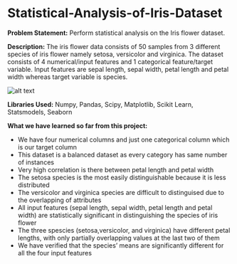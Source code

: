 # Statistical-Analysis-of-Iris-Dataset
**Problem Statement:** 
Perform statistical analysis on the Iris flower dataset.

**Description:**
The iris flower data consists of 50 samples from 3 different species of iris flower namely setosa, versicolor and virginica. The dataset consists of 4 numerical/input features and 1 categorical feature/target variable. Input features are sepal length, sepal width, petal length and petal width whereas target variable is species.

![alt text](https://d25j9w72xt9yi4.cloudfront.net/eyJidWNrZXQiOiJkb2Nrc2hpcC1pbWFnZXMiLCJrZXkiOiJmZWUxMzU3NzRiMDZiZDA5MWE4ZGFmZWRiZjJjNTgxNiIsImVkaXRzIjp7InJvdGF0ZSI6bnVsbCwicmVzaXplIjp7ImZpdCI6ImNvdmVyIiwid2lkdGgiOjE0NDB9fX0=)

**Libraries Used:**
Numpy, Pandas, Scipy, Matplotlib, Scikit Learn, Statsmodels, Seaborn

**What we have learned so far from this project:**
- We have four numerical columns and just one categorical column which is our target column
- This dataset is a balanced dataset as every category has same number of instances
- Very high correlation is there between petal length and petal width
- The setosa species is the most easily distinguishable because it is less distributed
- The versicolor and virginica species are difficult to distinguised due to the overlapping of attributes
- All input features (sepal length, sepal width, petal length and petal width) are statistically significant in distinguishing the species of iris flower
- The three spescies (setosa,versicolor, and virginica) have different petal lengths, with only partially overlapping values at the last two of them
- We have verified that the species’ means are significantly different for all the four input features

